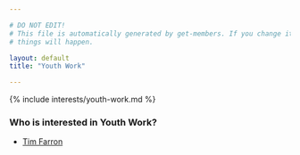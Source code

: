 ```yaml
---

# DO NOT EDIT!
# This file is automatically generated by get-members. If you change it, bad
# things will happen.

layout: default
title: "Youth Work"

---
```


{% include interests/youth-work.md %}

### Who is interested in Youth Work?


* [Tim Farron](/members/tim-farron.html)

